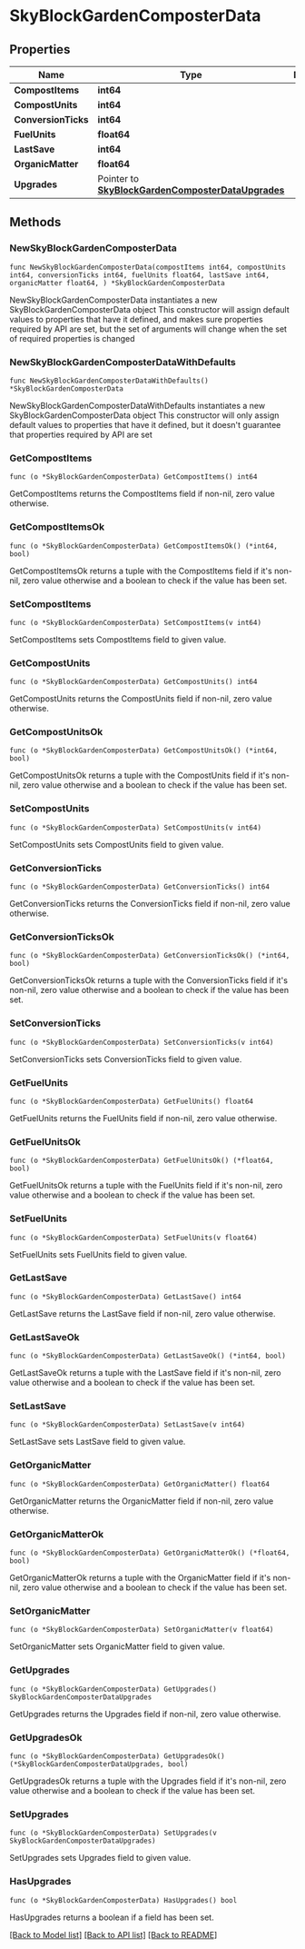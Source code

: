 # SkyBlockGardenComposterData

## Properties

Name | Type | Description | Notes
------------ | ------------- | ------------- | -------------
**CompostItems** | **int64** |  | 
**CompostUnits** | **int64** |  | 
**ConversionTicks** | **int64** |  | 
**FuelUnits** | **float64** |  | 
**LastSave** | **int64** |  | 
**OrganicMatter** | **float64** |  | 
**Upgrades** | Pointer to [**SkyBlockGardenComposterDataUpgrades**](SkyBlockGardenComposterDataUpgrades.md) |  | [optional] 

## Methods

### NewSkyBlockGardenComposterData

`func NewSkyBlockGardenComposterData(compostItems int64, compostUnits int64, conversionTicks int64, fuelUnits float64, lastSave int64, organicMatter float64, ) *SkyBlockGardenComposterData`

NewSkyBlockGardenComposterData instantiates a new SkyBlockGardenComposterData object
This constructor will assign default values to properties that have it defined,
and makes sure properties required by API are set, but the set of arguments
will change when the set of required properties is changed

### NewSkyBlockGardenComposterDataWithDefaults

`func NewSkyBlockGardenComposterDataWithDefaults() *SkyBlockGardenComposterData`

NewSkyBlockGardenComposterDataWithDefaults instantiates a new SkyBlockGardenComposterData object
This constructor will only assign default values to properties that have it defined,
but it doesn't guarantee that properties required by API are set

### GetCompostItems

`func (o *SkyBlockGardenComposterData) GetCompostItems() int64`

GetCompostItems returns the CompostItems field if non-nil, zero value otherwise.

### GetCompostItemsOk

`func (o *SkyBlockGardenComposterData) GetCompostItemsOk() (*int64, bool)`

GetCompostItemsOk returns a tuple with the CompostItems field if it's non-nil, zero value otherwise
and a boolean to check if the value has been set.

### SetCompostItems

`func (o *SkyBlockGardenComposterData) SetCompostItems(v int64)`

SetCompostItems sets CompostItems field to given value.


### GetCompostUnits

`func (o *SkyBlockGardenComposterData) GetCompostUnits() int64`

GetCompostUnits returns the CompostUnits field if non-nil, zero value otherwise.

### GetCompostUnitsOk

`func (o *SkyBlockGardenComposterData) GetCompostUnitsOk() (*int64, bool)`

GetCompostUnitsOk returns a tuple with the CompostUnits field if it's non-nil, zero value otherwise
and a boolean to check if the value has been set.

### SetCompostUnits

`func (o *SkyBlockGardenComposterData) SetCompostUnits(v int64)`

SetCompostUnits sets CompostUnits field to given value.


### GetConversionTicks

`func (o *SkyBlockGardenComposterData) GetConversionTicks() int64`

GetConversionTicks returns the ConversionTicks field if non-nil, zero value otherwise.

### GetConversionTicksOk

`func (o *SkyBlockGardenComposterData) GetConversionTicksOk() (*int64, bool)`

GetConversionTicksOk returns a tuple with the ConversionTicks field if it's non-nil, zero value otherwise
and a boolean to check if the value has been set.

### SetConversionTicks

`func (o *SkyBlockGardenComposterData) SetConversionTicks(v int64)`

SetConversionTicks sets ConversionTicks field to given value.


### GetFuelUnits

`func (o *SkyBlockGardenComposterData) GetFuelUnits() float64`

GetFuelUnits returns the FuelUnits field if non-nil, zero value otherwise.

### GetFuelUnitsOk

`func (o *SkyBlockGardenComposterData) GetFuelUnitsOk() (*float64, bool)`

GetFuelUnitsOk returns a tuple with the FuelUnits field if it's non-nil, zero value otherwise
and a boolean to check if the value has been set.

### SetFuelUnits

`func (o *SkyBlockGardenComposterData) SetFuelUnits(v float64)`

SetFuelUnits sets FuelUnits field to given value.


### GetLastSave

`func (o *SkyBlockGardenComposterData) GetLastSave() int64`

GetLastSave returns the LastSave field if non-nil, zero value otherwise.

### GetLastSaveOk

`func (o *SkyBlockGardenComposterData) GetLastSaveOk() (*int64, bool)`

GetLastSaveOk returns a tuple with the LastSave field if it's non-nil, zero value otherwise
and a boolean to check if the value has been set.

### SetLastSave

`func (o *SkyBlockGardenComposterData) SetLastSave(v int64)`

SetLastSave sets LastSave field to given value.


### GetOrganicMatter

`func (o *SkyBlockGardenComposterData) GetOrganicMatter() float64`

GetOrganicMatter returns the OrganicMatter field if non-nil, zero value otherwise.

### GetOrganicMatterOk

`func (o *SkyBlockGardenComposterData) GetOrganicMatterOk() (*float64, bool)`

GetOrganicMatterOk returns a tuple with the OrganicMatter field if it's non-nil, zero value otherwise
and a boolean to check if the value has been set.

### SetOrganicMatter

`func (o *SkyBlockGardenComposterData) SetOrganicMatter(v float64)`

SetOrganicMatter sets OrganicMatter field to given value.


### GetUpgrades

`func (o *SkyBlockGardenComposterData) GetUpgrades() SkyBlockGardenComposterDataUpgrades`

GetUpgrades returns the Upgrades field if non-nil, zero value otherwise.

### GetUpgradesOk

`func (o *SkyBlockGardenComposterData) GetUpgradesOk() (*SkyBlockGardenComposterDataUpgrades, bool)`

GetUpgradesOk returns a tuple with the Upgrades field if it's non-nil, zero value otherwise
and a boolean to check if the value has been set.

### SetUpgrades

`func (o *SkyBlockGardenComposterData) SetUpgrades(v SkyBlockGardenComposterDataUpgrades)`

SetUpgrades sets Upgrades field to given value.

### HasUpgrades

`func (o *SkyBlockGardenComposterData) HasUpgrades() bool`

HasUpgrades returns a boolean if a field has been set.


[[Back to Model list]](../README.md#documentation-for-models) [[Back to API list]](../README.md#documentation-for-api-endpoints) [[Back to README]](../README.md)


